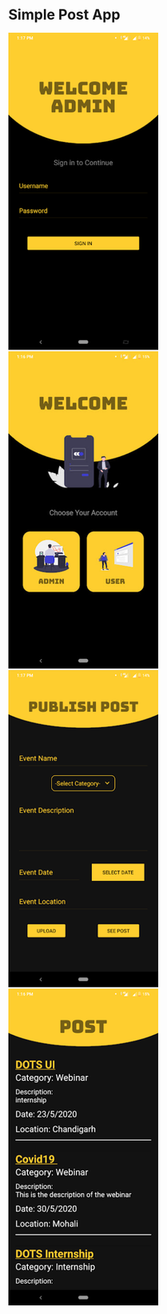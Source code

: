 # Simple Post App

<img src="Screenshots/AdminSignin.png" width="300">&nbsp;&nbsp;&nbsp;&nbsp;&nbsp;&nbsp;<img src="Screenshots/LandingScreen.jpg" width="300"><br>
<img src="Screenshots/publishpost.png" width="300">&nbsp;&nbsp;&nbsp;&nbsp;&nbsp;&nbsp;<img src="Screenshots/Post.png" width="300">
